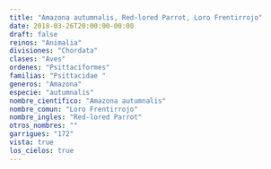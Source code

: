 ```yaml
---
title: "Amazona autumnalis, Red-lored Parrot, Loro Frentirrojo"
date: 2018-03-26T20:00:00-00:00
draft: false
reinos: "Animalia"
divisiones: "Chordata"
clases: "Aves"
ordenes: "Psittaciformes"
familias: "Psittacidae "
generos: "Amazona"
especie: "autumnalis"
nombre_cientifico: "Amazona autumnalis"
nombre_comun: "Loro Frentirrojo"
nombre_ingles: "Red-lored Parrot"
otros_nombres: ""
garrigues: "172"
vista: true
los_cielos: true
---
```

